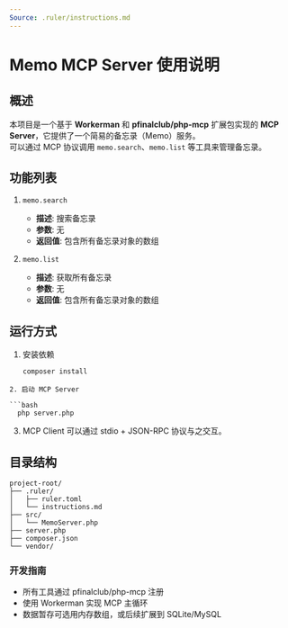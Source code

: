 ```yaml
---
Source: .ruler/instructions.md
---
```

# Memo MCP Server 使用说明

## 概述
本项目是一个基于 **Workerman** 和 **pfinalclub/php-mcp** 扩展包实现的 **MCP Server**，它提供了一个简易的备忘录（Memo）服务。  
可以通过 MCP 协议调用 `memo.search`、`memo.list` 等工具来管理备忘录。

## 功能列表

1. `memo.search`
   - **描述**: 搜索备忘录
   - **参数**: 无
   - **返回值**: 包含所有备忘录对象的数组

2. `memo.list`
   - **描述**: 获取所有备忘录
   - **参数**: 无
   - **返回值**: 包含所有备忘录对象的数组

## 运行方式
1. 安装依赖
   ```bash
   composer install
  ```
2. 启动 MCP Server

```bash
    php server.php
```
3. MCP Client 可以通过 stdio + JSON-RPC 协议与之交互。


## 目录结构

```
project-root/
├── .ruler/
│   ├── ruler.toml
│   └── instructions.md
├── src/
│   └── MemoServer.php
├── server.php
├── composer.json
└── vendor/

```

### 开发指南
- 所有工具通过 pfinalclub/php-mcp 注册
- 使用 Workerman 实现 MCP 主循环
- 数据暂存可选用内存数组，或后续扩展到 SQLite/MySQL
